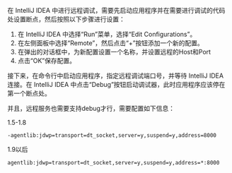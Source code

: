 在 IntelliJ IDEA 中进行远程调试，需要先启动应用程序并在需要进行调试的代码处设置断点，然后按照以下步骤进行设置：

1. 在 IntelliJ IDEA 中选择“Run”菜单，选择“Edit Configurations”。
2. 在左侧面板中选择“Remote”，然后点击“+”按钮添加一个新的配置。
3. 在弹出的对话框中，为新配置设置一个名称，并设置远程的Host和Port
4. 点击“OK”保存配置。

接下来，在命令行中启动应用程序，指定远程调试端口号，并等待 IntelliJ IDEA 连接。在 IntelliJ IDEA 中点击“Debug”按钮启动调试器，此时应用程序应该停在第一个断点处。


并且，远程服务也需要支持debug才行，需要配置如下信息：

1.5-1.8

```plain
-agentlib:jdwp=transport=dt_socket,server=y,suspend=y,address=8000
```

1.9以后

```plain
agentlib:jdwp=transport=dt_socket,server=y,suspend=y,address=*:8000
```
